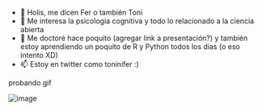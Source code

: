 - 👋 Holis, me dicen Fer o también Toni
- 👀 Me interesa la psicologia cognitiva y todo lo relacionado a la ciencia abierta
- 🌱 Me doctoré hace poquito (agregar link a presentación?) y también estoy aprendiendo un poquito de R y Python todos los dias (o eso intento XD)
- 📫 Estoy en twitter como toninifer :)


probando gif 

![image](https://github.com/user-attachments/assets/c19653f5-87f2-483d-a06b-19dc1d7a417d)

<!---
toninif/toninif is a ✨ special ✨ repository because its `README.md` (this file) appears on your GitHub profile.
You can click the Preview link to take a look at your changes.
--->
